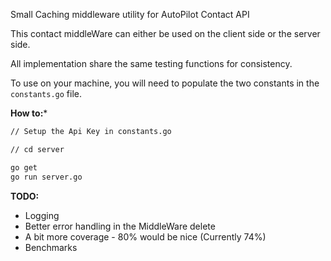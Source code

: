Small Caching middleware utility for AutoPilot Contact API

This contact middleWare can either be used on the client side or the server side.


All implementation share the same testing functions for consistency.

To use on your machine, you will need to populate the two constants in the `constants.go` file.


**How to:*** 

```bash
// Setup the Api Key in constants.go 

// cd server

go get
go run server.go

```



**TODO:** 

- Logging
- Better error handling in the MiddleWare delete
- A bit more coverage - 80% would be nice (Currently 74%)
- Benchmarks



